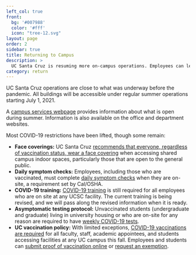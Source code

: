 ```yaml
---
left_col: true
front:
  bg: '#007988'
  color: '#fff'
  icon: "tree-12.svg"
layout: page
order: 2
sidebar: true
title: Returning to Campus
description: >
  UC Santa Cruz is resuming more on-campus operations. Employees can learn more about what is needed to return to UC Santa Cruz sites. 
category: return
---
```


UC Santa Cruz operations are close to what was underway before the pandemic. All buildings will be accessible under regular summer operations starting July 1, 2021.

A [campus services webpage](https://recovery.ucsc.edu/support-for-students/campus-services/) provides information about what is open during summer. Information is also available on the office and department websites.

Most COVID-19 restrictions have been lifted, though some remain:

- **Face coverings:** UC Santa Cruz [recommends that everyone, regardless of vaccination status, wear a face covering](https://news.ucsc.edu/2021/07/revised-mask-reccomendation.html) when accessing shared campus indoor spaces, particularly those that are open to the general public.
- **Daily symptom checks:** Employees, including those who are vaccinated, must complete [daily symptom checks](https://slugstrong.ucsc.edu/returning-to-campus/checking-for-symptoms/) when they are on-site, a requirement set by Cal/OSHA.
- **COVID-19 training:** [COVID-19 training](https://recovery.ucsc.edu/returning-to-campus/get-trained/) is still required for all employees who are on site at any UCSC facility. The current training is being revised, and we will pass along the revised information when it is ready.
- **Asymptomatic testing protocol:** Unvaccinated students (undergraduate and graduate) living in university housing or who are on-site for any reason are required to have [weekly COVID-19 tests](https://healthcenter.ucsc.edu/services/covid19.html).
- **UC vaccination policy:** With limited exceptions, [COVID-19 vaccinations are required](https://news.ucsc.edu/2021/07/systemwide-vaccination-policy.html) for all faculty, staff, academic appointees, and students accessing facilities at any UC campus this fall. Employees and students can [submit proof of vaccination online](https://healthcenter.ucsc.edu/services/covid-19/covid-vaccine.html#requirement) or [request an exemption](https://healthcenter.ucsc.edu/services/covid-19/covid-vaccine.html#exception).
